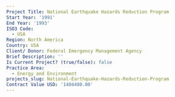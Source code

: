 ```yaml
---
Project Title: National Earthquake Hazards Reduction Program
Start Year: '1991'
End Year: '1993'
ISO3 Code:
  - USA
Region: North America
Country: USA
Client/ Donor: Federal Emergency Management Agency
Brief Description: ''
Is Current Project? (true/false): false
Practice Area:
  - Energy and Environment
projects_slug: National-Earthquake-Hazards-Reduction-Program
Contract Value USD: '1404480.00'
---
```

